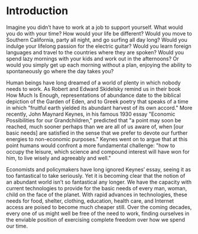 
# Introduction

Imagine you didn’t have to work at a job to support yourself. What would you do with your time? How would your life be different? Would you move to Southern California, party all night, and go surfing all day long? Would you indulge your lifelong passion for the electric guitar? Would you learn foreign languages and travel to the countries where they are spoken? Would you spend lazy mornings with your kids and work out in the afternoons? Or would you simply get up each morning without a plan, enjoying the ability to spontaneously go where the day takes you?

Human beings have long dreamed of a world of plenty in which nobody needs to work. As Robert and Edward Skidelsky remind us in their book How Much Is Enough, representations of abundance date to the biblical depiction of the Garden of Eden, and to Greek poetry that speaks of a time in which "fruitful earth yielded its abundant harvest of its own accord." More recently, John Maynard Keynes, in his famous 1930 essay "Economic Possibilities for our Grandchildren," predicted that "a point may soon be reached, much sooner perhaps than we are all of us aware of, when [our basic needs] are satisfied in the sense that we prefer to devote our further energies to non-economic purposes." Keynes went on to argue that at this point humans would confront a more fundamental challenge: "how to occupy the leisure, which science and compound interest will have won for him, to live wisely and agreeably and well."

Economists and policymakers have long ignored Keynes’ essay, seeing it as too fantastical to take seriously. Yet it is becoming clear that the notion of an abundant world isn’t so fantastical any longer. We have the capacity with current technologies to provide for the basic needs of every man, woman, child on the face of the planet. With rapid advances in technologies, these needs for food, shelter, clothing, education, health care, and Internet access are poised to become much cheaper still. Over the coming decades, every one of us might well be free of the need to work, finding ourselves in the enviable position of exercising complete freedom over how we spend our time. 
